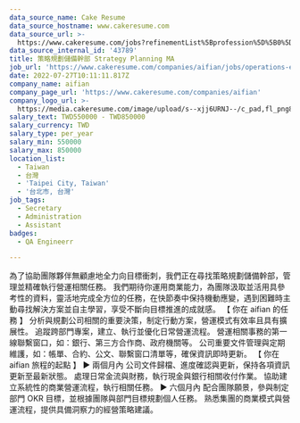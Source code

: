```yaml
---
data_source_name: Cake Resume
data_source_hostname: www.cakeresume.com
data_source_url: >-
  https://www.cakeresume.com/jobs?refinementList%5Bprofession%5D%5B0%5D=engineering_qa-engineer&refinementList%5Bsalary_currency%5D=TWD&range%5Bsalary_range%5D%5Bmin%5D=800096
data_source_internal_id: '43789'
title: 策略規劃儲備幹部 Strategy Planning MA
job_url: 'https://www.cakeresume.com/companies/aifian/jobs/operations-executive-68ba20'
date: 2022-07-27T10:11:11.817Z
company_name: aifian
company_page_url: 'https://www.cakeresume.com/companies/aifian'
company_logo_url: >-
  https://media.cakeresume.com/image/upload/s--xjj6URNJ--/c_pad,fl_png8,h_200,w_200/v1594003769/dqegf8bo2xsfin8seac0.png
salary_text: TWD550000 - TWD850000
salary_currency: TWD
salary_type: per_year
salary_min: 550000
salary_max: 850000
location_list:
  - Taiwan
  - 台灣
  - 'Taipei City, Taiwan'
  - '台北市, 台灣'
job_tags:
  - Secretary
  - Administration
  - Assistant
badges:
  - QA Engineerr

---
```


為了協助團隊夥伴無顧慮地全力向目標衝刺，我們正在尋找策略規劃儲備幹部，管理並精確執行營運相關任務。 我們期待你運用商業能力，為團隊汲取並活用具參考性的資料，靈活地完成全方位的任務，在快節奏中保持機動應變，遇到困難時主動尋找解決方案並自主學習，享受不斷向目標推進的成就感。 【 你在 aifian 的任務 】 分析與規劃公司相關的重要決策，制定行動方案，營運模式有效率且具有擴展性。 追蹤跨部門專案，建立、執行並優化日常營運流程。 營運相關事務的第一線聯繫窗口，如：銀行、第三方合作商、政府機關等。 公司重要文件管理與定期維護，如：帳單、合約、公文、聯繫窗口清單等，確保資訊即時更新。 【 你在 aifian 旅程的起點 】 ► 兩個月內 公司文件歸檔、進度確認與更新，保持各項資訊更新至最新狀態。 處理日常金流與財務，執行現金與銀行相關收付作業。 協助建立系統性的商業營運流程，執行相關任務。 ► 六個月內 配合團隊願景，參與制定部門 OKR 目標，並根據團隊與部門目標規劃個人任務。 熟悉集團的商業模式與營運流程，提供具備洞察力的經營策略建議。